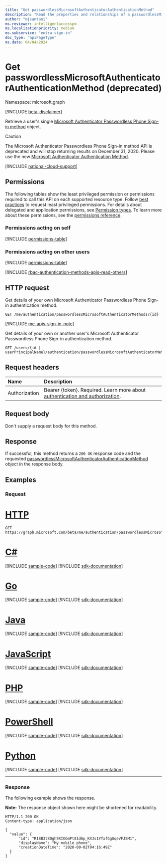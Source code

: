 ```yaml
---
title: "Get passwordlessMicrosoftAuthenticatorAuthenticationMethod"
description: "Read the properties and relationships of a passwordlessMicrosoftAuthenticatorAuthenticationMethod object."
author: "mjsantani"
ms.reviewer: intelligentaccesspm
ms.localizationpriority: medium
ms.subservice: "entra-sign-in"
doc_type: "apiPageType"
ms.date: 04/04/2024
---
```


# Get passwordlessMicrosoftAuthenticatorAuthenticationMethod (deprecated)
Namespace: microsoft.graph

[!INCLUDE [beta-disclaimer](../../includes/beta-disclaimer.md)]

Retrieve a user's single [Microsoft Authenticator Passwordless Phone Sign-in method](../resources/passwordlessmicrosoftauthenticatorauthenticationmethod.md) object.

> [!CAUTION]
> The Microsoft Authenticator Passwordless Phone Sign-in method API is deprecated and will stop returning results on December 31, 2020. Please use the new [Microsoft Authenticator Authentication Method](../resources/microsoftAuthenticatorAuthenticationMethod.md).

[!INCLUDE [national-cloud-support](../../includes/all-clouds.md)]

## Permissions

The following tables show the least privileged permission or permissions required to call this API on each supported resource type. Follow [best practices](/graph/permissions-overview#best-practices-for-using-microsoft-graph-permissions) to request least privileged permissions. For details about delegated and application permissions, see [Permission types](/graph/permissions-overview#permission-types). To learn more about these permissions, see the [permissions reference](/graph/permissions-reference).

### Permissions acting on self

<!-- { "blockType": "permissions", "name": "passwordlessmicrosoftauthenticatorauthenticationmethod_get" } -->
[!INCLUDE [permissions-table](../includes/permissions/passwordlessmicrosoftauthenticatorauthenticationmethod-get-permissions.md)]

### Permissions acting on other users

<!-- { "blockType": "permissions", "name": "passwordlessmicrosoftauthenticatorauthenticationmethod_get_2" } -->
[!INCLUDE [permissions-table](../includes/permissions/passwordlessmicrosoftauthenticatorauthenticationmethod-get-2-permissions.md)]

[!INCLUDE [rbac-authentication-methods-apis-read-others](../includes/rbac-for-apis/rbac-authentication-methods-apis-read-others.md)]

## HTTP request

Get details of your own Microsoft Authenticator Passwordless Phone Sign-in authentication method.
<!-- { "blockType": "ignored" } -->
```http
GET /me/authentication/passwordlessMicrosoftAuthenticatorMethods/{id}
```

[!INCLUDE [me-apis-sign-in-note](../includes/me-apis-sign-in-note.md)]

Get details of your own or another user's Microsoft Authenticator Passwordless Phone Sign-in authentication method.
<!-- { "blockType": "ignored" } -->
```http
GET /users/{id | userPrincipalName}/authentication/passwordlessMicrosoftAuthenticatorMethods/{id}
```

## Request headers
|Name|Description|
|:---|:---|
|Authorization|Bearer {token}. Required. Learn more about [authentication and authorization](/graph/auth/auth-concepts).|

## Request body
Don't supply a request body for this method.

## Response

If successful, this method returns a `200 OK` response code and the requested [passwordlessMicrosoftAuthenticatorAuthenticationMethod](../resources/passwordlessmicrosoftauthenticatorauthenticationmethod.md) object in the response body.

## Examples

### Request

# [HTTP](#tab/http)
<!-- {
  "blockType": "request",
  "name": "get_passwordlessmicrosoftauthenticatorauthenticationmethod_1",
  "sampleKeys": ["R18B3t8Ogh9XIOGmPt81d6p_KXJs1YTxfGgGqeVFJSM1"]
}
-->
```http
GET https://graph.microsoft.com/beta/me/authentication/passwordlessMicrosoftAuthenticatorMethods/R18B3t8Ogh9XIOGmPt81d6p_KXJs1YTxfGgGqeVFJSM1
```

# [C#](#tab/csharp)
[!INCLUDE [sample-code](../includes/snippets/csharp/get-passwordlessmicrosoftauthenticatorauthenticationmethod-1-csharp-snippets.md)]
[!INCLUDE [sdk-documentation](../includes/snippets/snippets-sdk-documentation-link.md)]

# [Go](#tab/go)
[!INCLUDE [sample-code](../includes/snippets/go/get-passwordlessmicrosoftauthenticatorauthenticationmethod-1-go-snippets.md)]
[!INCLUDE [sdk-documentation](../includes/snippets/snippets-sdk-documentation-link.md)]

# [Java](#tab/java)
[!INCLUDE [sample-code](../includes/snippets/java/get-passwordlessmicrosoftauthenticatorauthenticationmethod-1-java-snippets.md)]
[!INCLUDE [sdk-documentation](../includes/snippets/snippets-sdk-documentation-link.md)]

# [JavaScript](#tab/javascript)
[!INCLUDE [sample-code](../includes/snippets/javascript/get-passwordlessmicrosoftauthenticatorauthenticationmethod-1-javascript-snippets.md)]
[!INCLUDE [sdk-documentation](../includes/snippets/snippets-sdk-documentation-link.md)]

# [PHP](#tab/php)
[!INCLUDE [sample-code](../includes/snippets/php/get-passwordlessmicrosoftauthenticatorauthenticationmethod-1-php-snippets.md)]
[!INCLUDE [sdk-documentation](../includes/snippets/snippets-sdk-documentation-link.md)]

# [PowerShell](#tab/powershell)
[!INCLUDE [sample-code](../includes/snippets/powershell/get-passwordlessmicrosoftauthenticatorauthenticationmethod-1-powershell-snippets.md)]
[!INCLUDE [sdk-documentation](../includes/snippets/snippets-sdk-documentation-link.md)]

# [Python](#tab/python)
[!INCLUDE [sample-code](../includes/snippets/python/get-passwordlessmicrosoftauthenticatorauthenticationmethod-1-python-snippets.md)]
[!INCLUDE [sdk-documentation](../includes/snippets/snippets-sdk-documentation-link.md)]

---

### Response
The following example shows the response.

**Note:** The response object shown here might be shortened for readability.
<!-- {
  "blockType": "response",
  "truncated": true,
  "@odata.type": "microsoft.graph.passwordlessMicrosoftAuthenticatorAuthenticationMethod"
}
-->
```http
HTTP/1.1 200 OK
Content-type: application/json

{
  "value": {
      "id": "R18B3t8Ogh9XIOGmPt81d6p_KXJs1YTxfGgGqeVFJSM1",
      "displayName": "My mobile phone",
      "creationDateTime": "2020-09-02T04:16:49Z"
  }
}
```

